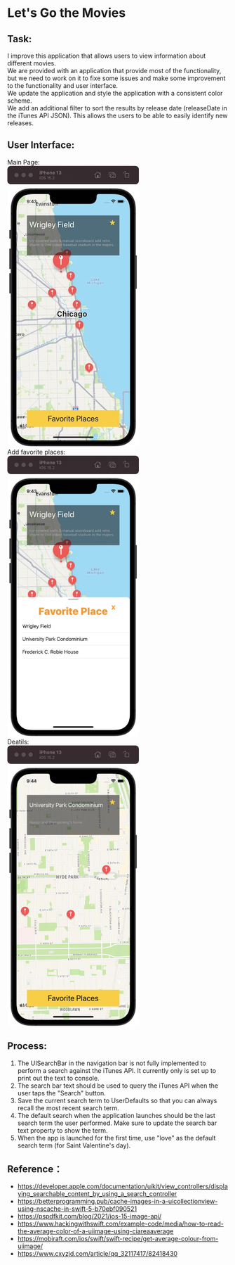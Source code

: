 # Let's Go the Movies
## Task: 
I improve this application that allows users to view information about different movies. <br>
We are provided with an application that provide most of the functionality, but we need to work on it to fixe some issues and make some improvement to the functionality and user interface. <br>
We update the application and style the application with a consistent color scheme. <br>
We add an additional filter to sort the results by release date (releaseDate in the iTunes API JSON). This allows the users to be able to easily identify new releases. <br>

## User Interface:
Main Page:
<br>
<img width="300" height="639" src="https://github.com/water-fur-cat/Map-Town/blob/main/user_interface.jpg"/>
<br>
Add favorite places:
<br>
<img width="300" height="639" src="https://github.com/water-fur-cat/Map-Town/blob/main/favorite_places.jpg"/>
<br>
Deatils:
<br>
<img width="300" height="639" src="https://github.com/water-fur-cat/Map-Town/blob/main/zooming.jpg"/>
<br>

## Process:
1. The UISearchBar in the navigation bar is not fully implemented to perform a search against the iTunes API. It currently only is set up to print out the text to console.
2. The search bar text should be used to query the iTunes API when the user taps the "Search" button.
3. Save the current search term to UserDefaults so that you can always recall the most recent search term.
4. The default search when the application launches should be the last search term the user performed. Make sure to update the search bar text property to show the term.
5. When the app is launched for the first time, use "love" as the default search term (for Saint Valentine's day).

## Reference：
* https://developer.apple.com/documentation/uikit/view_controllers/displaying_searchable_content_by_using_a_search_controller
* https://betterprogramming.pub/cache-images-in-a-uicollectionview-using-nscache-in-swift-5-b70ebf090521
* https://pspdfkit.com/blog/2021/ios-15-image-api/
* https://www.hackingwithswift.com/example-code/media/how-to-read-the-average-color-of-a-uiimage-using-ciareaaverage
* https://mobiraft.com/ios/swift/swift-recipe/get-average-colour-from-uiimage/
* https://www.cxyzjd.com/article/qq_32117417/82418430